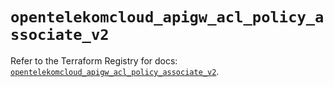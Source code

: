 # `opentelekomcloud_apigw_acl_policy_associate_v2`

Refer to the Terraform Registry for docs: [`opentelekomcloud_apigw_acl_policy_associate_v2`](https://registry.terraform.io/providers/opentelekomcloud/opentelekomcloud/1.36.37/docs/resources/apigw_acl_policy_associate_v2).
